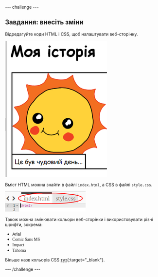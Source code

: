 --- challenge ---

## Завдання: внесіть зміни

Відредагуйте коди HTML і CSS, щоб налаштувати веб-сторінку.

![знімок екрану](images/story-changes.png)

Вміст HTML можна знайти в файлі `index.html`, а CSS в файлі `style.css`.

![знімок екрану](images/story-files.png)

Також можна змінювати кольори веб-сторінки і використовувати різні шрифти, зокрема:

+ <span style="font-family: Arial;">Arial</span>
+ <span style="font-family: Comic Sans MS;">Comic Sans MS</span>
+ <span style="font-family: Impact;">Impact</span>
+ <span style="font-family: Tahoma;">Tahoma</span>

Більше назв кольорів CSS [тут](http://jumpto.cc/colours){:target="_blank"}.

--- /challenge ---